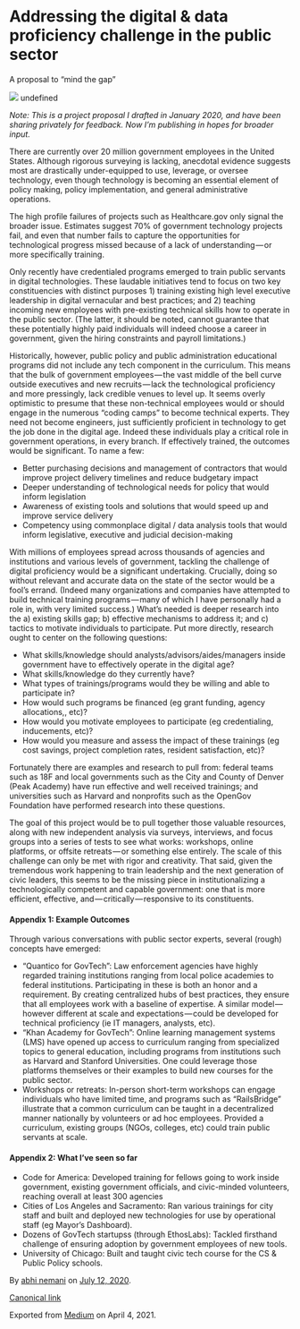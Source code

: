 # Addressing the digital & data proficiency challenge in the public sector

A proposal to “mind the gap”

![](https://cdn-images-1.medium.com/max/800/1*7hX0zTgd2Gm_8KM9DA9qeQ.png)
undefined

_Note: This is a project proposal I drafted in January 2020, and have been sharing privately for feedback. Now I’m publishing in hopes for broader input._

There are currently over 20 million government employees in the United States. Although rigorous surveying is lacking, anecdotal evidence suggests most are drastically under-equipped to use, leverage, or oversee technology, even though technology is becoming an essential element of policy making, policy implementation, and general administrative operations.

The high profile failures of projects such as Healthcare.gov only signal the broader issue. Estimates suggest 70% of government technology projects fail, and even that number fails to capture the opportunities for technological progress missed because of a lack of understanding — or more specifically training.

Only recently have credentialed programs emerged to train public servants in digital technologies. These laudable initiatives tend to focus on two key constituencies with distinct purposes 1) training existing high level executive leadership in digital vernacular and best practices; and 2) teaching incoming new employees with pre-existing technical skills how to operate in the public sector. (The latter, it should be noted, cannot guarantee that these potentially highly paid individuals will indeed choose a career in government, given the hiring constraints and payroll limitations.)

Historically, however, public policy and public administration educational programs did not include any tech component in the curriculum. This means that the bulk of government employees — the vast middle of the bell curve outside executives and new recruits — lack the technological proficiency and more pressingly, lack credible venues to level up. It seems overly optimistic to presume that these non-technical employees would or should engage in the numerous “coding camps” to become technical experts. They need not become engineers, just sufficiently proficient in technology to get the job done in the digital age. Indeed these individuals play a critical role in government operations, in every branch. If effectively trained, the outcomes would be significant. To name a few:

*   Better purchasing decisions and management of contractors that would improve project delivery timelines and reduce budgetary impact
*   Deeper understanding of technological needs for policy that would inform legislation
*   Awareness of existing tools and solutions that would speed up and improve service delivery
*   Competency using commonplace digital / data analysis tools that would inform legislative, executive and judicial decision-making

With millions of employees spread across thousands of agencies and institutions and various levels of government, tackling the challenge of digital proficiency would be a significant undertaking. Crucially, doing so without relevant and accurate data on the state of the sector would be a fool’s errand. (Indeed many organizations and companies have attempted to build technical training programs — many of which I have personally had a role in, with very limited success.) What’s needed is deeper research into the a) existing skills gap; b) effective mechanisms to address it; and c) tactics to motivate individuals to participate. Put more directly, research ought to center on the following questions:

*   What skills/knowledge should analysts/advisors/aides/managers inside government have to effectively operate in the digital age?
*   What skills/knowledge do they currently have?
*   What types of trainings/programs would they be willing and able to participate in?
*   How would such programs be financed (eg grant funding, agency allocations,, etc)?
*   How would you motivate employees to participate (eg credentialing, inducements, etc)?
*   How would you measure and assess the impact of these trainings (eg cost savings, project completion rates, resident satisfaction, etc)?

Fortunately there are examples and research to pull from: federal teams such as 18F and local governments such as the City and County of Denver (Peak Academy) have run effective and well received trainings; and universities such as Harvard and nonprofits such as the OpenGov Foundation have performed research into these questions.

The goal of this project would be to pull together those valuable resources, along with new independent analysis via surveys, interviews, and focus groups into a series of tests to see what works: workshops, online platforms, or offsite retreats — or something else entirely. The scale of this challenge can only be met with rigor and creativity. That said, given the tremendous work happening to train leadership and the next generation of civic leaders, this seems to be the missing piece in institutionalizing a technologically competent and capable government: one that is more efficient, effective, and — critically — responsive to its constituents.

#### Appendix 1: Example Outcomes

Through various conversations with public sector experts, several (rough) concepts have emerged:

*   “Quantico for GovTech”: Law enforcement agencies have highly regarded training institutions ranging from local police academies to federal institutions. Participating in these is both an honor and a requirement. By creating centralized hubs of best practices, they ensure that all employees work with a baseline of expertise. A similar model — however different at scale and expectations — could be developed for technical proficiency (ie IT managers, analysts, etc).
*   “Khan Academy for GovTech”: Online learning management systems (LMS) have opened up access to curriculum ranging from specialized topics to general education, including programs from institutions such as Harvard and Stanford Universities. One could leverage those platforms themselves or their examples to build new courses for the public sector.
*   Workshops or retreats: In-person short-term workshops can engage individuals who have limited time, and programs such as “RailsBridge” illustrate that a common curriculum can be taught in a decentralized manner nationally by volunteers or ad hoc employees. Provided a curriculum, existing groups (NGOs, colleges, etc) could train public servants at scale.

#### Appendix 2: What I’ve seen so far

*   Code for America: Developed training for fellows going to work inside government, existing government officials, and civic-minded volunteers, reaching overall at least 300 agencies
*   Cities of Los Angeles and Sacramento: Ran various trainings for city staff and built and deployed new technologies for use by operational staff (eg Mayor’s Dashboard).
*   Dozens of GovTech startupss (through EthosLabs): Tackled firsthand challenge of ensuring adoption by government employees of new tools.
*   University of Chicago: Built and taught civic tech course for the CS & Public Policy schools.

By [abhi nemani](https://medium.com/@abhinemani) on [July 12, 2020](https://medium.com/p/7a9d6d37e907).

[Canonical link](https://medium.com/@abhinemani/project-proposal-mind-the-gap-7a9d6d37e907)

Exported from [Medium](https://medium.com) on April 4, 2021.